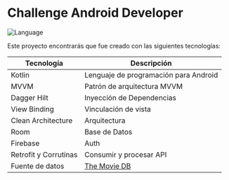 # Challenge Android Developer
![Language](https://img.shields.io/badge/Language-Kotlin-purple.svg)

Este proyecto encontrarás que fue creado con las siguientes tecnologías:

| Tecnología            | Descripción                                                  |
|-----------------------|--------------------------------------------------------------|
| Kotlin                | Lenguaje de programación para Android                        |
| MVVM                  | Patrón de arquitectura MVVM                                  |
| Dagger Hilt           | Inyección de Dependencias                                    |
| View Binding          | Vinculación de vista                                         |
| Clean Architecture    | Arquitectura                                                 |
| Room                  | Base de Datos                                                |
| Firebase              | Auth                                                         |
| Retrofit y Corrutinas | Consumir y procesar  API                                     |
| Fuente de datos       | [The Movie DB](https://www.themoviedb.org/documentation/api) |
